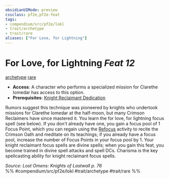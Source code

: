```yaml
---
obsidianUIMode: preview
cssclass: pf2e,pf2e-feat
tags:
- compendium/src/pf2e/lokl
- trait/archetype
- trait/rare
aliases: ["For Love, for Lightning"]
---
```

# For Love, for Lightning  *Feat 12*  
[archetype](archetype.md "Archetype Feat Trait")  [rare](rare.md "Rare Rarity Trait")  

- **Access**: A character who performs a specialized mission for Clarethe Iomedar has access to this option.
- **Prerequisites**: [Knight Reclaimant Dedication](knight-reclaimant-dedication-locg.md)

Rumors suggest this technique was pioneered by knights who undertook missions for Clarethe Iomedar at the half-moon, but many Crimson Reclaimers have since mastered it. You learn the for love, for lightning focus spell (see below). If you don't already have one, you gain a focus pool of 1 Focus Point, which you can regain using the [Refocus](refocus.md) activity to recite the Crimson Oath and meditate on its teachings; if you already have a focus pool, increase the number of Focus Points in your focus pool by 1. Your knight reclaimant focus spells are divine spells; when you gain this feat, you become trained in divine spell attacks and spell DCs. Charisma is the key spellcasting ability for knight reclaimant focus spells.

*Source: Lost Omens: Knights of Lastwall p. 76*  
%% #compendium/src/pf2e/lokl #trait/archetype #trait/rare %%